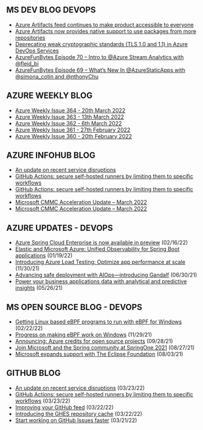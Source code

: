 ## MS DEV BLOG DEVOPS 

<!-- DEVBLOGDEVOPS:START -->
- [Azure Artifacts feed continues to make product accessible to everyone](https://devblogs.microsoft.com/devops/azure-artifacts-feed-continues-to-make-product-accessible-to-everyone/)
- [Azure Artifacts now provides native support to use packages from more repositories](https://devblogs.microsoft.com/devops/azure-artifacts-now-provides-native-support-to-use-packages-from-more-repositories/)
- [Deprecating weak cryptographic standards (TLS 1.0 and 1.1) in Azure DevOps Services](https://devblogs.microsoft.com/devops/deprecating-weak-cryptographic-standards-tls-1-0-and-1-1-in-azure-devops-services/)
- [AzureFunBytes Episode 70 – Intro to @Azure Stream Analytics with @fleid_bi](https://devblogs.microsoft.com/devops/azurefunbytes-episode-70-intro-to-azure-stream-analytics-with-fleid_bi/)
- [AzureFunBytes Episode 69 – What’s New In @AzureStaticApps with @simona_cotin and @nthonyChu](https://devblogs.microsoft.com/devops/azurefunbytes-episode-69-whats-new-in-azurestaticapps-with-simona_cotin-and-nthonychu/)
<!-- DEVBLOGDEVOPS:END -->


## AZURE WEEKLY BLOG

<!-- AZUREWEEKLY:START -->
- [Azure Weekly Issue 364 - 20th March 2022](https://azureweekly.info/issue-364.html)
- [Azure Weekly Issue 363 - 13th March 2022](https://azureweekly.info/issue-363.html)
- [Azure Weekly Issue 362 - 6th March 2022](https://azureweekly.info/issue-362.html)
- [Azure Weekly Issue 361 - 27th February 2022](https://azureweekly.info/issue-361.html)
- [Azure Weekly Issue 360 - 20th February 2022](https://azureweekly.info/issue-360.html)
<!-- AZUREWEEKLY:END -->

## AZURE INFOHUB BLOG 

<!-- AZUREINFOHUB:START -->
- [An update on recent service disruptions](https://github.blog/2022-03-23-an-update-on-recent-service-disruptions/)
- [GitHub Actions: secure self-hosted runners by limiting them to specific workflows](https://github.blog/2022-03-23-github-actions-secure-self-hosted-runners-specific-workflows/)
- [GitHub Actions: secure self-hosted runners by limiting them to specific workflows](https://github.blog/2022-03-23-github-actions-secure-self-hosted-runners-specific-workflows/)
- [Microsoft CMMC Acceleration Update – March 2022](https://techcommunity.microsoft.com/t5/public-sector-blog/microsoft-cmmc-acceleration-update-march-2022/ba-p/3258999)
- [Microsoft CMMC Acceleration Update – March 2022](https://techcommunity.microsoft.com/t5/public-sector-blog/microsoft-cmmc-acceleration-update-march-2022/ba-p/3258999)
<!-- AZUREINFOHUB:END -->


## AZURE UPDATES - DEVOPS 

<!-- AZUREUPDATES:START -->

 - [Azure Spring Cloud Enterprise is now available in preview](https://azure.microsoft.com/blog/azure-spring-cloud-enterprise-is-now-available-in-preview/) (02/16/22)
 - [Elastic and Microsoft Azure: Unified Observability for Spring Boot applications](https://azure.microsoft.com/blog/elastic-and-microsoft-azure-unified-observability-for-spring-boot-applications/) (01/19/22)
 - [Introducing Azure Load Testing: Optimize app performance at scale](https://azure.microsoft.com/blog/introducing-azure-load-testing-optimize-app-performance-at-scale/) (11/30/21)
 - [Advancing safe deployment with AIOps—introducing Gandalf](https://azure.microsoft.com/blog/advancing-safe-deployment-with-aiops-introducing-gandalf/) (06/30/21)
 - [Power your business applications data with analytical and predictive insights](https://azure.microsoft.com/blog/power-your-business-applications-data-with-analytical-and-predictive-insights/) (05/26/21)
<!-- AZUREUPDATES:END -->


## MS OPEN SOURCE BLOG - DEVOPS 

<!-- MSOPENSOURCEBLOG:START -->

 - [Getting Linux based eBPF programs to run with eBPF for Windows](https://cloudblogs.microsoft.com/opensource/2022/02/22/getting-linux-based-ebpf-programs-to-run-with-ebpf-for-windows/) (02/22/22)
 - [Progress on making eBPF work on Windows](https://cloudblogs.microsoft.com/opensource/2021/11/29/progress-on-making-ebpf-work-on-windows/) (11/29/21)
 - [Announcing: Azure credits for open source projects](https://cloudblogs.microsoft.com/opensource/2021/09/28/announcing-azure-credits-for-open-source-projects/) (09/28/21)
 - [Join Microsoft and the Spring community at SpringOne 2021](https://cloudblogs.microsoft.com/opensource/2021/08/27/join-microsoft-and-the-spring-community-at-springone-2021/) (08/27/21)
 - [Microsoft expands support with The Eclipse Foundation](https://cloudblogs.microsoft.com/opensource/2021/08/03/microsoft-expands-support-with-the-eclipse-foundation/) (08/03/21)
<!-- MSOPENSOURCEBLOG:END -->


## GITHUB BLOG


<!-- GITHUB:START -->

 - [An update on recent service disruptions](https://github.blog/2022-03-23-an-update-on-recent-service-disruptions/) (03/23/22)
 - [GitHub Actions: secure self-hosted runners by limiting them to specific workflows](https://github.blog/2022-03-23-github-actions-secure-self-hosted-runners-specific-workflows/) (03/23/22)
 - [Improving your GitHub feed](https://github.blog/2022-03-22-improving-your-github-feed/) (03/22/22)
 - [Introducing the GHES repository cache](https://github.blog/2022-03-22-introducing-the-ghes-repository-cache/) (03/22/22)
 - [Start working on GitHub Issues faster](https://github.blog/2022-03-21-start-working-on-github-issues-faster/) (03/21/22)
<!-- GITHUB:END -->
